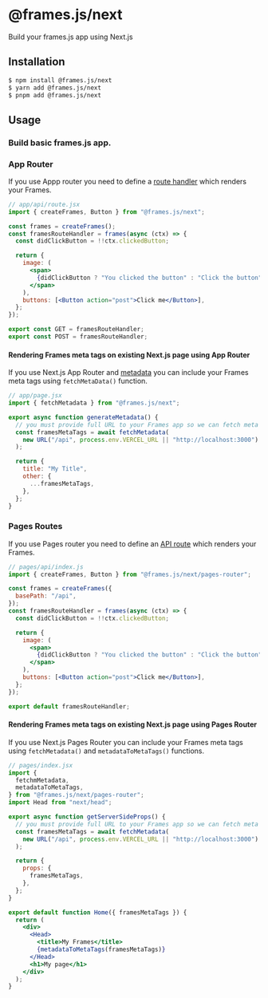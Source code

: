# @frames.js/next

Build your frames.js app using Next.js

## Installation

```sh
$ npm install @frames.js/next
$ yarn add @frames.js/next
$ pnpm add @frames.js/next
```

## Usage

### Build basic frames.js app.

### App Router

If you use Appp router you need to define a [route handler](https://nextjs.org/docs/app/building-your-application/routing/route-handlers) which renders your Frames.

```jsx
// app/api/route.jsx
import { createFrames, Button } from "@frames.js/next";

const frames = createFrames();
const framesRouteHandler = frames(async (ctx) => {
  const didClickButton = !!ctx.clickedButton;

  return {
    image: (
      <span>
        {didClickButton ? "You clicked the button" : "Click the button"}
      </span>
    ),
    buttons: [<Button action="post">Click me</Button>],
  };
});

export const GET = framesRouteHandler;
export const POST = framesRouteHandler;
```

#### Rendering Frames meta tags on existing Next.js page using App Router

If you use Next.js App Router and [metadata](https://nextjs.org/docs/app/building-your-application/optimizing/metadata#dynamic-metadata) you can include your Frames meta tags using `fetchMetaData()` function.

```jsx
// app/page.jsx
import { fetchMetadata } from "@frames.js/next";

export async function generateMetadata() {
  // you must provide full URL to your Frames app so we can fetch meta tags
  const framesMetaTags = await fetchMetadata(
    new URL("/api", process.env.VERCEL_URL || "http://localhost:3000")
  );

  return {
    title: "My Title",
    other: {
      ...framesMetaTags,
    },
  };
}
```

### Pages Routes

If you use Pages router you need to define an [API route](https://nextjs.org/docs/pages/building-your-application/routing/api-routes) which renders your Frames.

```jsx
// pages/api/index.js
import { createFrames, Button } from "@frames.js/next/pages-router";

const frames = createFrames({
  basePath: "/api",
});
const framesRouteHandler = frames(async (ctx) => {
  const didClickButton = !!ctx.clickedButton;

  return {
    image: (
      <span>
        {didClickButton ? "You clicked the button" : "Click the button"}
      </span>
    ),
    buttons: [<Button action="post">Click me</Button>],
  };
});

export default framesRouteHandler;
```

#### Rendering Frames meta tags on existing Next.js page using Pages Router

If you use Next.js Pages Router you can include your Frames meta tags using `fetchMetadata()` and `metadataToMetaTags()` functions.

```jsx
// pages/index.jsx
import {
  fetchmMetadata,
  metadataToMetaTags,
} from "@frames.js/next/pages-router";
import Head from "next/head";

export async function getServerSideProps() {
  // you must provide full URL to your Frames app so we can fetch meta tags
  const framesMetaTags = await fetchMetadata(
    new URL("/api", process.env.VERCEL_URL || "http://localhost:3000")
  );

  return {
    props: {
      framesMetaTags,
    },
  };
}

export default function Home({ framesMetaTags }) {
  return (
    <div>
      <Head>
        <title>My Frames</title>
        {metadataToMetaTags(framesMetaTags)}
      </Head>
      <h1>My page</h1>
    </div>
  );
}
```
